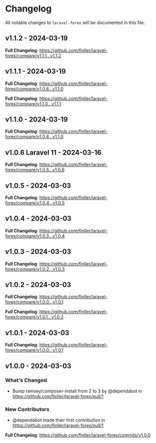 # Changelog

All notable changes to `laravel-forex` will be documented in this file.

## v1.1.2 - 2024-03-19

**Full Changelog**: https://github.com/finller/laravel-forex/compare/v1.1.1...v1.1.2

## v1.1.1 - 2024-03-19

**Full Changelog**: https://github.com/finller/laravel-forex/compare/v1.0.6...v1.1.0

**Full Changelog**: https://github.com/finller/laravel-forex/compare/v1.1.0...v1.1.1

## v1.1.0 - 2024-03-19

**Full Changelog**: https://github.com/finller/laravel-forex/compare/v1.0.6...v1.1.0

## v1.0.6 Laravel 11 - 2024-03-16

**Full Changelog**: https://github.com/finller/laravel-forex/compare/v1.0.5...v1.0.6

## v1.0.5 - 2024-03-03

**Full Changelog**: https://github.com/finller/laravel-forex/compare/v1.0.4...v1.0.5

## v1.0.4 - 2024-03-03

**Full Changelog**: https://github.com/finller/laravel-forex/compare/v1.0.3...v1.0.4

## v1.0.3 - 2024-03-03

**Full Changelog**: https://github.com/finller/laravel-forex/compare/v1.0.2...v1.0.3

## v1.0.2 - 2024-03-03

**Full Changelog**: https://github.com/finller/laravel-forex/compare/v1.0.0...v1.0.1

**Full Changelog**: https://github.com/finller/laravel-forex/compare/v1.0.1...v1.0.2

## v1.0.1 - 2024-03-03

**Full Changelog**: https://github.com/finller/laravel-forex/compare/v1.0.0...v1.0.1

## v1.0.0 - 2024-03-03

### What's Changed

* Bump ramsey/composer-install from 2 to 3 by @dependabot in https://github.com/finller/laravel-forex/pull/1

### New Contributors

* @dependabot made their first contribution in https://github.com/finller/laravel-forex/pull/1

**Full Changelog**: https://github.com/finller/laravel-forex/commits/v1.0.0
